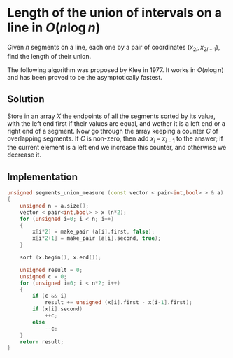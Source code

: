 <!--?title Length of the union of intervals on a line -->

# Length of the union of intervals on a line in $O(n\log n)$

Given $n$ segments on a line, each one by a pair of coordinates $(x_{2i}, x_{2i+1})$, find the length of their union.

The following algorithm was proposed by Klee in 1977. It works in $O(n\log n)$ and has been proved to be the asymptotically fastest.

## Solution

Store in an array $X$ the endpoints of all the segments sorted by its value, with the left end first if their values are equal, and wether it is a left end or a right end of a segment. Now go through the array keeping a counter $C$ of overlapping segments. If $C$ is non-zero, then add $x_i-x_{i-1}$ to the answer; if the current element is a left end we increase this counter, and otherwise we decrease it.

## Implementation

```cpp
unsigned segments_union_measure (const vector < pair<int,bool> > & a)
{
    unsigned n = a.size();
    vector < pair<int,bool> > x (n*2);
    for (unsigned i=0; i < n; i++)
    {
        x[i*2] = make_pair (a[i].first, false);
        x[i*2+1] = make_pair (a[i].second, true);
    }

    sort (x.begin(), x.end());

    unsigned result = 0;
    unsigned c = 0;
    for (unsigned i=0; i < n*2; i++)
    {
        if (c && i)
            result += unsigned (x[i].first - x[i-1].first);
        if (x[i].second)
            ++c;
        else
            --c;
    }
    return result;
}
```